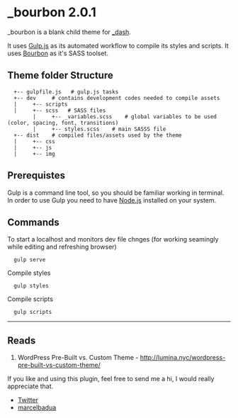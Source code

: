 # _bourbon 2.0.1

_bourbon is a blank child theme for [_dash](https://github.com/marcelbadua/_dash).

It uses [Gulp.js](https://gulpjs.com/) as its automated workflow to compile its styles and scripts. It uses [Bourbon](https://www.bourbon.io/) as it's SASS toolset. 

## Theme folder Structure

      +-- gulpfile.js   # gulp.js tasks
      +-- dev     # contains development codes needed to compile assets
      |     +-- scripts
      |     +-- scss   # SASS files
            |     +-- _variables.scss    # global variables to be used (color, spacing, font, transitions)
            |     +-- styles.scss    # main SASSS file
      +-- dist    # compiled files/assets used by the theme
      |     +-- css
      |     +-- js
      |     +-- img

## Prerequistes

Gulp is a command line tool, so you should be familiar working in terminal. In order to use Gulp you need to have [Node.js](https://nodejs.org/en/) installed on your system.

## Commands

To start a localhost and monitors dev file chnges (for working seamingly while editing and refreshing browser)

      gulp serve

Compile styles

      gulp styles

Compile scripts

      gulp scripts
---

## Reads

 1. WordPress Pre-Built vs. Custom Theme - http://lumina.nyc/wordpress-pre-built-vs-custom-theme/

If you like and using this plugin, feel free to send me a hi, I would really appreciate that.

 - [Twitter](https://twitter.com/marcelbadua)
 - [marcelbadua](http://marcelbadua.com/)
